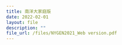 ```yaml
---
title: 南洋大家庭版
date: 2022-02-01
layout: file
description: ""
file_url: /files/NYGEN2021_Web version.pdf
---
```

